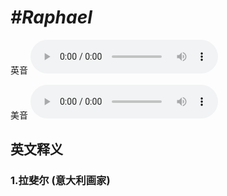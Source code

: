 # ***\#Raphael*** 
英音
<audio src="./media/Raphael1_AAC.aac" controls="controls"></audio>

美音
<audio src="./media/Raphael2_AAC.aac" controls="controls"></audio>



  

英文释义
---
### 1.**拉斐尔 (意大利画家)**  


